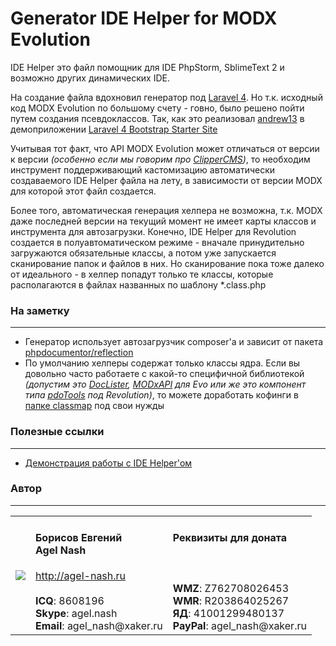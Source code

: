 Generator IDE Helper for MODX Evolution
=========
IDE Helper это файл помощник для IDE PhpStorm, SblimeText 2 и возможно других динамических IDE. 

На создание файла вдохновил генератор под [Laravel 4](https://github.com/jonphipps/laravel4-idehelper-generator). Но т.к. исходный код MODX Evolution по большому счету - говно, было решено пойти путем создания псевдоклассов. Так, как это реализовал [andrew13](https://github.com/andrew13) в демоприложении [Laravel 4 Bootstrap Starter Site](https://github.com/andrew13/Laravel-4-Bootstrap-Starter-Site/blob/master/_ide_helper.php)

Учитывая тот факт, что API MODX Evolution может отличаться от версии к версии *(особенно если мы говорим про [ClipperCMS](https://github.com/ClipperCMS/ClipperCMS))*, то необходим инструмент поддерживающий кастомизацию автоматически создаваемого IDE Helper файла на лету, в зависимости от версии MODX для которой этот файл создается.

Более того, автоматическая генерация хелпера не возможна, т.к. MODX даже последней версии на текущий момент не имеет карты классов и инструмента для автозагрузки. Конечно, IDE Helper для Revolution создается в полуавтоматическом режиме - вначале принудительно загружаются обязательные классы, а потом уже запускается сканирование папок и файлов в них. Но сканирование пока тоже далеко от идеального - в хелпер попадут только те классы, которые располагаются в файлах названных по шаблону *.class.php

### На заметку
---------
* Генератор использует автозагрузчик composer'a и зависит от пакета [phpdocumentor/reflection](https://github.com/phpdocumentor/reflection)
* По умолчанию хелперы содержат только классы ядра. Если вы довольно часто работаете с какой-то специфичной библиотекой *(допустим это [DocLister](https://github.com/AgelxNash/DocLister), [MODxAPI](https://github.com/AgelxNash/resourse) для Evo или же это компонент типа [pdoTools](https://github.com/bezumkin/pdoTools) под Revolution)*, то можете доработать кофинги в [папке classmap](https://github.com/AgelxNash/MODXEvo.IDEHelper/tree/master/classmap) под свои нужды

### Полезные ссылки
---------
* [Демонстрация работы с IDE Helper'ом](http://www.youtube.com/watch?v=rg_EzIAxyew)

### Автор
---------
<table>
  <tr>
    <td><img src="http://www.gravatar.com/avatar/bf12d44182c98288015f65c9861903aa?s=220"></td>
	<td valign="top">
		<h4>Борисов Евгений
			<br />
			Agel Nash
		</h4>
		<a href="http://artdevue.com">http://agel-nash.ru</a><br />
		<br />
		<strong>ICQ</strong>: 8608196<br />
		<strong>Skype</strong>: agel.nash<br />
		<strong>Email</strong>: agel_nash@xaker.ru
	</td>
	<td valign="top">
		<h4>Реквизиты для доната<br /><br /></h4>
		<br />
		<strong>WMZ</strong>: Z762708026453<br />
		<strong>WMR</strong>: R203864025267<br />
		<strong>ЯД</strong>: 41001299480137<br />
		<strong>PayPal</strong>: agel_nash@xaker.ru<br />
	</td>
  </tr>
</table>